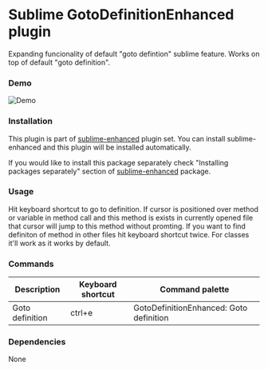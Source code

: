 # Sublime GotoDefinitionEnhanced plugin

Expanding funcionality of default "goto defintion" sublime feature. Works on top
of default "goto definition".

### Demo

![Demo](https://github.com/shagabutdinov/sublime-goto-definition-enhanced/raw/master/demo/demo.gif "Demo")


### Installation

This plugin is part of [sublime-enhanced](http://github.com/shagabutdinov/sublime-enhanced)
plugin set. You can install sublime-enhanced and this plugin will be installed
automatically.

If you would like to install this package separately check "Installing packages
separately" section of [sublime-enhanced](http://github.com/shagabutdinov/sublime-enhanced)
package.


### Usage

Hit keyboard shortcut to go to definition. If cursor is positioned over method
or variable in method call and this method is exists in currently opened file
that cursor will jump to this method without promting. If you want to find
definiton of method in other files hit keyboard shortcut twice. For classes
it'll work as it works by default.


### Commands

| Description     | Keyboard shortcut | Command palette                         |
|-----------------|-------------------|-----------------------------------------|
| Goto definition | ctrl+e            | GotoDefinitionEnhanced: Goto definition |


### Dependencies

None